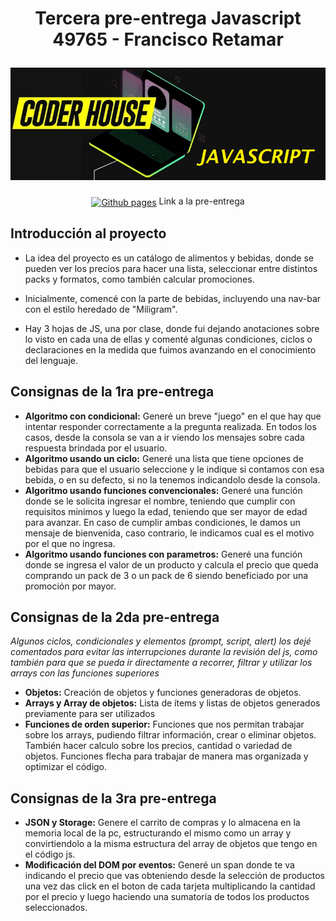<h1 align="center">
  <p align="center">Tercera pre-entrega Javascript 49765 - Francisco Retamar</p>
  <img src="https://raw.githubusercontent.com/GiorgioCode/Tutorias_Javascript/master/HEADER_CODER.png" alt="Javascript Coder"></a>
</h1>

<div align="center">
  <a href="https://fretamar.github.io/coderhouse49765-js-retamar-francisco/"><img src="https://icons.iconarchive.com/icons/simpleicons-team/simple/256/github-pages-icon.png" align="center" alt="Github pages"></a>    Link a la pre-entrega
</div>

## Introducción al proyecto

  - La idea del proyecto es un catálogo de alimentos y bebidas, donde se pueden ver los precios para hacer una lista, seleccionar entre distintos packs y formatos, como también calcular promociones.
    
  - Inicialmente, comencé con la parte de bebidas, incluyendo una nav-bar con el estilo heredado de "Miligram".
    
  - Hay 3 hojas de JS, una por clase, donde fui dejando anotaciones sobre lo visto en cada una de ellas y comenté algunas condiciones, ciclos o declaraciones en la medida que fuimos avanzando en el conocimiento del lenguaje.

## Consignas de la 1ra pre-entrega 

  - **Algoritmo con condicional:** Generé un breve "juego" en el que hay que intentar responder correctamente a la pregunta realizada. En todos los casos, desde la consola se van a ir viendo los mensajes sobre cada respuesta brindada por el usuario.
  - **Algoritmo usando un ciclo:** Generé una lista que tiene opciones de bebidas para que el usuario seleccione y le indique si contamos con esa bebida, o en su defecto, si no la tenemos indicandolo desde la consola.
  - **Algoritmo usando funciones convencionales:** Generé una función donde se le solicita ingresar el nombre, teniendo que cumplir con requisitos minimos y luego la edad, teniendo que ser mayor de edad para avanzar. En caso de cumplir ambas condiciones, le damos un mensaje de bienvenida, caso contrario, le indicamos cual es el motivo por el que no ingresa.
  - **Algoritmo usando funciones con parametros:** Generé una función donde se ingresa el valor de un producto y calcula el precio que queda comprando un pack de 3 o un pack de 6 siendo beneficiado por una promoción por mayor.

## Consignas de la 2da pre-entrega 

*Algunos ciclos, condicionales y elementos (prompt, script, alert) los dejé comentados para evitar las interrupciones durante la           revisión del js, como también para que se pueda ir directamente a recorrer, filtrar y utilizar los arrays con las funciones superiores*

  - **Objetos:** Creación de objetos y funciones generadoras de objetos.
  - **Arrays y Array de objetos:** Lista de ítems y listas de objetos generados previamente para ser utilizados
  - **Funciones de orden superior:** Funciones que nos permitan trabajar sobre los arrays, pudiendo filtrar información, crear o eliminar objetos. También hacer calculo sobre los precios, cantidad o variedad de objetos. Funciones flecha para trabajar de manera mas organizada y optimizar el código.

## Consignas de la 3ra pre-entrega 

 - **JSON y Storage:** Genere el carrito de compras y lo almacena en la memoria local de la pc, estructurando el mismo como un array y convirtiendolo a la misma estructura del array de objetos que tengo en el código js.
 - **Modificación del DOM por eventos:** Generé un span donde te va indicando el precio que vas obteniendo desde la selección de productos una vez das click en el boton de cada tarjeta multiplicando la cantidad por el precio y luego haciendo una sumatoria de todos los productos seleccionados.


